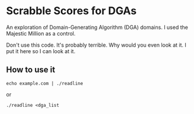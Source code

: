 # Scrabble Scores for DGAs

An exploration of Domain-Generating Algorithm (DGA) domains. I used the Majestic Million as a control.

Don't use this code. It's probably terrible. Why would you even look at it. I put it here so I can look at it.

## How to use it
`echo example.com | ./readline`

or

`./readline <dga_list`
